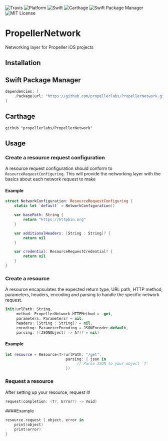 ![Travis](https://api.travis-ci.org/propellerlabs/PropellerNetwork.svg?branch=master)
![Platform](https://img.shields.io/badge/platform-ios-lightgrey.svg)
![Swift](https://img.shields.io/badge/language-swift-orange.svg)
![Carthage](https://img.shields.io/badge/Carthage-compatible-4BC51D.svg?style=flat)
![Swift Package Manager](https://img.shields.io/badge/SPM-compatible-brightgreen.svg)
![MIT License](https://img.shields.io/badge/license-MIT-000000.svg)


# PropellerNetwork
Networking layer for Propeller iOS projects

## Installation

## Swift Package Manager

```Swift
dependencies: [
    .Package(url: "https://github.com/propellerlabs/PropellerNetwork.git", majorVersion: 1)
]
```

## Carthage

```
github "propellerlabs/PropellerNetwork"
```

## Usage

### Create a resource request configuration
A resource request configuration should conform to `ResourceRequestConfiguring`. This will provide the networking layer with the basics about each network request to make

#### Example

``` Swift
struct NetworkConfiguration: ResourceRequestConfiguring {
    static let `default` = NetworkConfiguration()

    var basePath: String {
        return "https://httpbin.org"
    }

    var additionalHeaders: [String : String]? {
        return nil
    }

    var credential: ResourceRequestCredential? {
        return nil
    }
}
```

### Create a resource
A resource encapsulates the expected return type, URL path, HTTP method, parameters, headers, encoding and parsing to handle the specific network request.

``` Swift
init(urlPath: String,
     method: PropellerNetwork.HTTPMethod = .get,
     parameters: Parameters? = nil, 
     headers: [String : String]? = nil, 
     encoding: ParameterEncoding = JSONEncoder.default, 
     parsing: ((JSONObject) -> A?)? = nil)
```

#### Example
```Swift
let resource = Resource<T>(urlPath: "/get",
                           parsing: { json in
                                // Parse JSON to your object `T`
                           })
```

### Request a resource
After setting up your resource, request it!

```Swift
request(completion: (T?, Error?) -> Void)
```

####Example
```Swift
resource.request { object, error in
    print(object)
    print(error)
}
```
